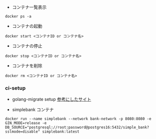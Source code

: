 - コンテナ一覧表示
```
docker ps -a
```
- コンテナの起動
```
docker start <コンテナID or コンテナ名>
```
- コンテナの停止
```
docker stop <コンテナID or コンテナ名>
```
- コンテナを削除
```
docker rm <コンテナID or コンテナ名>
```
### ci-setup

- golang-migrate setup
[参考にしたサイト](https://www.takayasugiyama.com/entry/2022/04/08/001033)

- simplebank コンテナ
```
docker run --name simplebank --network bank-network -p 8080:8080 -e GIN_MODE=release -e DB_SOURCE="postgresql://root:password@postgres16:5432/simple_bank?sslmode=disable" simplebank:latest
```